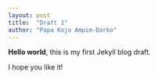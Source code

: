 ```yaml
---
layout: post
title:  "Draft 1"
author: "Papa Kojo Ampim-Darko"
---
```

**Hello world**, this is my first Jekyll blog draft.

I hope you like it!
